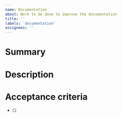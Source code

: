 ```yaml
---
name: Documentation
about: Work to be done to improve the documentation
title: ''
labels: 'documentation'
assignees: ''
---
```


# Summary

<!-- Write a short summary of the change to be made to the documentation -->

# Description

<!-- Write the details here - be specific! -->

# Acceptance criteria

<!-- What conditions must be met for this work to be considered complete -->

- [ ]
